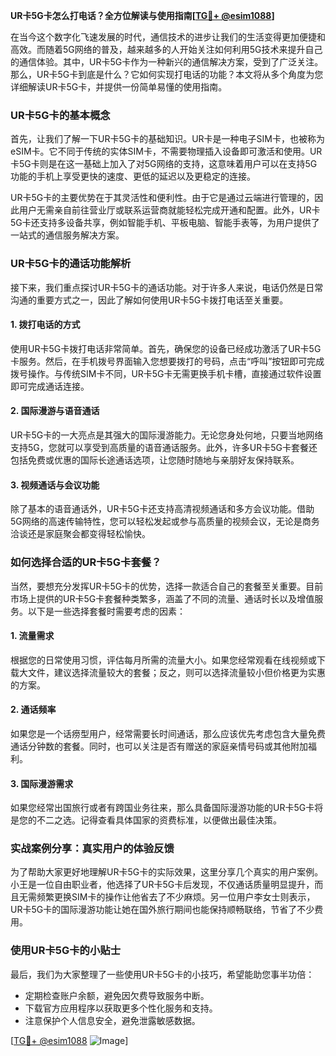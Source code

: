 **UR卡5G卡怎么打电话？全方位解读与使用指南[[TG💪+ @esim1088](https://t.me/s/esim1088)]**

在当今这个数字化飞速发展的时代，通信技术的进步让我们的生活变得更加便捷和高效。而随着5G网络的普及，越来越多的人开始关注如何利用5G技术来提升自己的通信体验。其中，UR卡5G卡作为一种新兴的通信解决方案，受到了广泛关注。那么，UR卡5G卡到底是什么？它如何实现打电话的功能？本文将从多个角度为您详细解读UR卡5G卡，并提供一份简单易懂的使用指南。

### UR卡5G卡的基本概念

首先，让我们了解一下UR卡5G卡的基础知识。UR卡是一种电子SIM卡，也被称为eSIM卡。它不同于传统的实体SIM卡，不需要物理插入设备即可激活和使用。UR卡5G卡则是在这一基础上加入了对5G网络的支持，这意味着用户可以在支持5G功能的手机上享受更快的速度、更低的延迟以及更稳定的连接。

UR卡5G卡的主要优势在于其灵活性和便利性。由于它是通过云端进行管理的，因此用户无需亲自前往营业厅或联系运营商就能轻松完成开通和配置。此外，UR卡5G卡还支持多设备共享，例如智能手机、平板电脑、智能手表等，为用户提供了一站式的通信服务解决方案。

### UR卡5G卡的通话功能解析

接下来，我们重点探讨UR卡5G卡的通话功能。对于许多人来说，电话仍然是日常沟通的重要方式之一，因此了解如何使用UR卡5G卡拨打电话至关重要。

#### 1. **拨打电话的方式**
使用UR卡5G卡拨打电话非常简单。首先，确保您的设备已经成功激活了UR卡5G卡服务。然后，在手机拨号界面输入您想要拨打的号码，点击“呼叫”按钮即可完成拨号操作。与传统SIM卡不同，UR卡5G卡无需更换手机卡槽，直接通过软件设置即可完成通话连接。

#### 2. **国际漫游与语音通话**
UR卡5G卡的一大亮点是其强大的国际漫游能力。无论您身处何地，只要当地网络支持5G，您就可以享受到高质量的语音通话服务。此外，许多UR卡5G卡套餐还包括免费或优惠的国际长途通话选项，让您随时随地与亲朋好友保持联系。

#### 3. **视频通话与会议功能**
除了基本的语音通话外，UR卡5G卡还支持高清视频通话和多方会议功能。借助5G网络的高速传输特性，您可以轻松发起或参与高质量的视频会议，无论是商务洽谈还是家庭聚会都变得轻松愉快。

### 如何选择合适的UR卡5G卡套餐？

当然，要想充分发挥UR卡5G卡的优势，选择一款适合自己的套餐至关重要。目前市场上提供的UR卡5G卡套餐种类繁多，涵盖了不同的流量、通话时长以及增值服务。以下是一些选择套餐时需要考虑的因素：

#### 1. **流量需求**
根据您的日常使用习惯，评估每月所需的流量大小。如果您经常观看在线视频或下载大文件，建议选择流量较大的套餐；反之，则可以选择流量较小但价格更为实惠的方案。

#### 2. **通话频率**
如果您是一个话痨型用户，经常需要长时间通话，那么应该优先考虑包含大量免费通话分钟数的套餐。同时，也可以关注是否有赠送的家庭亲情号码或其他附加福利。

#### 3. **国际漫游需求**
如果您经常出国旅行或者有跨国业务往来，那么具备国际漫游功能的UR卡5G卡将是您的不二之选。记得查看具体国家的资费标准，以便做出最佳决策。

### 实战案例分享：真实用户的体验反馈

为了帮助大家更好地理解UR卡5G卡的实际效果，这里分享几个真实的用户案例。小王是一位自由职业者，他选择了UR卡5G卡后发现，不仅通话质量明显提升，而且无需频繁更换SIM卡的操作让他省去了不少麻烦。另一位用户李女士则表示，UR卡5G卡的国际漫游功能让她在国外旅行期间也能保持顺畅联络，节省了不少费用。

### 使用UR卡5G卡的小贴士

最后，我们为大家整理了一些使用UR卡5G卡的小技巧，希望能助您事半功倍：

- 定期检查账户余额，避免因欠费导致服务中断。
- 下载官方应用程序以获取更多个性化服务和支持。
- 注意保护个人信息安全，避免泄露敏感数据。

[[TG💪+ @esim1088](https://t.me/s/esim1088) ![Image](https://i.postimg.cc/4NQfJmqS/Snipaste-2025-05-13-00-14-12.png)]